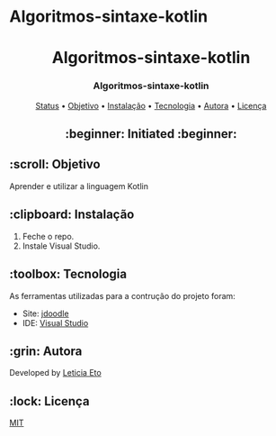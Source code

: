 # Algoritmos-sintaxe-kotlin
<h1 align="center">Algoritmos-sintaxe-kotlin</h1>
<h3 align="center">
<div>Algoritmos-sintaxe-kotlin</div>
</h3>



<p align="center">
 <a href="#status">Status</a> • 
 <a href="#objective">Objetivo</a> •
 <a href="#installation">Instalação</a> • 
 <a href="#technology">Tecnologia</a> • 
 <a href="#author">Autora</a> •
 <a href="#licence">Licença</a>
</p>

<h2 align="center" id=status> 
	:beginner: Initiated :beginner:
</h2>

<h2 id=objective>:scroll: Objetivo</h2>
Aprender e utilizar a linguagem Kotlin<br>

<h2 id=installation>:clipboard: Instalação</h2>

1. Feche o repo.
2. Instale Visual Studio.

<h2 id=technology>:toolbox: Tecnologia</h2>

As ferramentas utilizadas para a contrução do projeto foram:

- Site: <a href="https://www.jdoodle.com/compile-kotlin-online">jdoodle</a>
- IDE: <a href="https://visualstudio.microsoft.com/downloads/">Visual Studio</a>

<h2 id=author>:grin: Autora</h2>

Developed by <a href="https://www.linkedin.com/in/danhpaiva/" target="_blank">Leticia Eto</a>

<h2 id=licence>:lock: Licença</h2>
<a href="https://github.com/danhpaiva/csharp-unit-test-programada-mente/blob/main/LICENSE" target="_blank">MIT</a>
